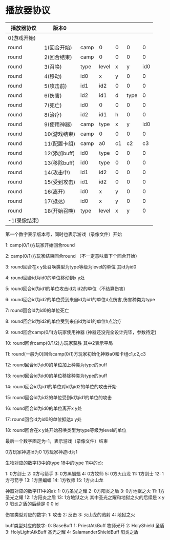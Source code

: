# 播放器协议

| 播放器协议   | 版本0        |      |       |     |      |      |
| ------------ | ------------ | ---- | ----- | --- | ---- | :--- |
| 0(游戏开始)  |              |      |       |     |      |      |
| round        | 1(回合开始)  | camp | 0     | 0   | 0    | 0    |
| round        | 2(回合结束)  | camp | 0     | 0   | 0    | 0    |
| round        | 3(召唤)      | type | level | x   | y    | id0  |
| round        | 4(移动)      | id0  | x     | y   | 0    | 0    |
| round        | 5(攻击前)    | id1  | id2   | 0   | 0    | 0    |
| round        | 6(伤害)      | id2  | id1   | d   | type | 0    |
| round        | 7(死亡)      | id0  | 0     | 0   | 0    | 0    |
| round        | 8(治疗)      | id2  | id1   | h   | 0    | 0    |
| round        | 9(使用神器)  | camp | type  | x   | y    | id0  |
| round        | 10(游戏结束) | camp | 0     | 0   | 0    | 0    |
| round        | 11(配置卡组) | camp | a0    | c1  | c2   | c3   |
| round        | 12(添加buff) | id0  | type  | 0   | 0    | 0    |
| round        | 13(移除buff) | id0  | type  | 0   | 0    | 0    |
| round        | 14(攻击中)   | id1  | id2   | 0   | 0    | 0    |
| round        | 15(受到攻击) | id1  | id2   | 0   | 0    | 0    |
| round        | 16(离开)     | id0  | x     | y   | 0    | 0    |
| round        | 17(抵达)     | id0  | x     | y   | 0    | 0    |
| round        | 18(开始召唤) | type | level | x   | y    | 0    |
| -1(录像结束) |              |      |       |     |      |      |

第一个数字表示版本号，同时也表示游戏（录像文件）开始

1: camp(0/1)方玩家开始回合round

2: camp(0/1)方玩家结束回合round （不一定意味着下个回合开始）

3: round回合在x y处召唤类型为type等级为level的单位 其id为id0

4: round回合id为id0的单位移动到x y处

5: round回合id为id1的单位攻击id为id2的单位（不结算伤害）

6: round回合id为id2的单位受到来自id为id1的单位d点伤害,伤害种类为type

7: round回合id为id0的单位死亡

8: round回合id为id2的单位受到来自id为id1的单位h点治疗

9: round回合camp(0/1)方玩家使用神器 (神器还没完全设计完毕，参数待定)

10: round回合camp(0/1/2)方玩家获胜 其中2表示平局

11: round(一般为0)回合camp(0/1)方玩家初始化神器a0和卡组c1,c2,c3

12: round回合id为id0的单位加上种类为type的buff

13: round回合id为id0的单位移除种类为type的buff

14: round回合id为id1的单位对id为id2的单位的攻击开始

15: round回合id为id2的单位受到id为id1的单位的攻击

16: round回合id为id0的单位离开x y处

17: round回合id为id0的单位抵达x y处

18: round回合在x y处开始召唤类型为type等级为level的单位

最后一个数字固定为-1，表示游戏（录像文件）结束

0方玩家神迹id为0 1方玩家神迹id为1

生物对应的数字(3中的type 18中的type 11中的c):

1:  0方剑士
2: 0方弓箭手
3:  0方黑蝙蝠
4:  0方牧师
5:  0方火山龙
11:  1方剑士
12:  1方弓箭手
13:  1方黑蝙蝠
14:  1方牧师
15:  1方火山龙

神器对应的数字(11中的a):
1: 0方圣光之耀
2: 0方阳炎之盾
3: 0方地狱之火
11: 1方圣光之耀
12: 1方阳炎之盾
13: 1方地狱之火
其中圣光之耀和地狱之火的后续是 x y 0
阳炎之盾的后续是 0 0 id

伤害类型对应的数字:
1: 攻击
2: 反击
3: 火山龙的溅射
4: 地狱之火

buff类型对应的数字:
0: BaseBuff
1: PriestAtkBuff 牧师光环
2: HolyShield 圣盾
3: HolyLightAtkBuff 圣光之耀
4: SalamanderShieldBuff 阳炎之盾
